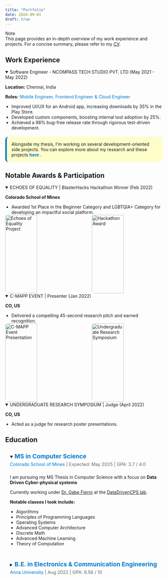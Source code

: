 ```yaml
---
title: "Portfolio"
date: 2024-09-01
draft: true
---
```


<div class="note">
  <span class="note-icon"><i class="fas fa-info-circle"></i></span> <!-- Info circle icon -->
  <div>
    <div class="note-content">Note</div>
    <div class="note-text">
      This page provides an in-depth overview of my work experience and projects. For a concise summary, please refer to my 
      <a href="/CV_Sowndarya-Krishnan.pdf" target="_blank">CV</a>.
    </div>
  </div>
</div>



## Work Experience

<details class="work-details" open>
  <summary class="work-summary">
    Software Engineer - NCOMPASS TECH STUDIO PVT. LTD (May 2021 - May 2022)
    <a href="https://ncompass.inc/" target="_blank" class="work-link" style="color: inherit; text-decoration: none;">
      <i class="fas fa-external-link-alt"></i>
    </a>
  </summary>
  <div>
    <p><i class="fas fa-map-marker-alt"></i> <strong>Location:</strong> Chennai, India</p>
    <p><strong>Roles:</strong> <span style="color: #007acc;">Mobile Engineer, Frontend Engineer & Cloud Engineer</span></p>
    <ul>
      <li>Improved UI/UX for an Android app, increasing downloads by 35% in the Play Store.</li>
      <li>Developed custom components, boosting internal tool adoption by 25%.</li>
      <li>Achieved a 98% bug-free release rate through rigorous test-driven development.</li>
    </ul>
  </div>
</details>

<div style="padding: 15px; border-radius: 10px; background-color: rgba(255, 255, 0, 0.2); margin-top: 20px; border-left: 5px solid #007acc;">
  <p style="margin: 0; font-size: 1em; color: var(--primary-color);">
    Alongside my thesis, I'm working on several development-oriented side projects. You can explore more about my research and these projects <a href="/research" style="color: #007acc; font-weight: bold; text-decoration: none;">here</a> 
    <i class="fas fa-arrow-right"></i>.
  </p>
</div>



## Notable Awards & Participation

<details class="work-details" open>
  <summary class="work-summary">
    ECHOES OF EQUALITY | BlasterHacks Hackathon Winner (Feb 2022)
  </summary>
  <div>
    <p><strong>Colorado School of Mines</strong></p>
    <ul>
      <li>Awarded 1st Place in the Beginner Category and LGBTQIA+ Category for developing an impactful social platform.</li>
    </ul>
    <div class="award-images">
      <img src="/images/hb/h6.jpeg" alt="Echoes of Equality Project" class="uniform-img"/>
      <img src="/images/hb/h7.jpeg" alt="Hackathon Award" class="uniform-img"/>
    </div>
  </div>
</details>

<details class="work-details" open>
  <summary class="work-summary">
    C-MAPP EVENT | Presenter (Jan 2022)
  </summary>
  <div>
    <p><strong>CO, US</strong></p>
    <ul>
      <li>Delivered a compelling 45-second research pitch and earned recognition.</li>
    </ul>
    <div class="award-images">
      <img src="/images/research/r1.jpg" alt="C-MAPP Event Presentation" class="uniform-img"/>
      <img src="/images/research/r2.jpg" alt="Undergraduate Research Symposium" class="uniform-img"/>
    </div>
  </div>
</details>

<!-- CSS for uniform image sizes -->
<style>
  .award-images {
      display: flex;
      gap: 10px;
      justify-content: space-between;
      flex-wrap: wrap;
  }

  /* Make all images uniform in size */
  .uniform-img {
      width: 45%;
      height: 250px; /* Set a fixed height for uniformity */
      object-fit: cover;
      border-radius: 8px;
  }

  /* Responsive design for smaller screens */
  @media (max-width: 768px) {
      .uniform-img {
          width: 100%; /* Make the images take full width on mobile */
          height: auto; /* Allow height to adjust with the aspect ratio */
      }
  }
</style>



<details class="work-details" open>
  <summary class="work-summary">
    UNDERGRADUATE RESEARCH SYMPOSIUM | Judge (April 2022)
  </summary>
  <div>
    <p><strong>CO, US</strong></p>
    <ul>
      <li>Acted as a judge for research poster presentations.</li>
    </ul>
  </div>
</details>


<h2 id="education">Education</h2>

<!-- First Education Item -->
<details class="education-item" open>
  <summary class="education-summary">
    <h3>MS in Computer Science</h3>
    <span class="education-info">
      <a href="https://mines.edu" target="_blank">Colorado School of Mines</a> | Expected: May 2025 | GPA: 3.7 / 4.0
    </span>
  </summary>
  <div class="education-details">
    <p>I am pursuing my MS Thesis in Computer Science with a focus on <strong>Data Driven Cyber-physical systems</strong> 
    <p>Currently working under <a href="https://gtf.fyi/" target="_blank">Dr. Gabe Fierro</a> at the <a href="https://datadrivencps.github.io/website/" target="_blank">DataDrivenCPS lab</a>.</p>
    <p><strong>Notable classes I took include:</strong></p>
    <ul>
      <li>Algorithms</li>
      <li>Principles of Programming Languages</li>
      <li>Operating Systems</li>
      <li>Advanced Computer Architecture</li>
      <li>Discrete Math</li>
      <li>Advanced Machine Learning</li>
      <li>Theory of Computation</li>
    </ul>
    <div style="padding-bottom: 15px;"></div>
  </div>
</details>

<!-- Second Education Item -->
<details class="education-item">
  <summary class="education-summary">
    <h3>B.E. in Electronics & Communication Engineering</h3>
    <span class="education-info">
      <a href="https://annauniv.edu" target="_blank">Anna University</a> | Aug 2022 | GPA: 8.56 / 10
    </span>
  </summary>
  <!-- <div class="education-details">
    <p>I specialized in communications systems and signal processing during my undergraduate studies.</p>
    <p><strong>Notable classes I took include:</strong></p>
    <ul>
      <li>Digital Signal Processing</li>
      <li>Wireless Communication</li>
      <li>Microcontrollers and Applications</li>
    </ul>
  </div> -->
</details>

<style>
  /* Main container */
  .education-item {
    margin-bottom: 20px;
    padding: 0;
    border-left: none; /* No borders or backgrounds for the section */
  }

  /* Summary (title) without grey background */
  .education-summary {
    padding: 10px 15px;
    cursor: pointer;
    transition: color 0.3s ease;
  }

  /* Heading for each degree */
  h3 {
    margin: 0;
    font-size: 1.2rem;
    color: #007acc; /* Emphasis with your brand color */
    display: inline-block;
  }

  /* Info section (school, date, GPA) */
  .education-info {
    font-size: 0.9rem;
    color: #666;
    margin-top: 5px;
    display: block;
  }

  .education-info a {
    color: #007acc;
    text-decoration: none;
  }

  /* Details section for additional information */
  .education-details {
    margin-top: 10px;
    padding-left: 15px;
  }

  /* List styles */
  ul {
    list-style-type: disc;
    margin: 0;
    padding-left: 20px;
  }

  /* Open details to display content */
  details[open] .education-details {
    display: block;
  }

  /* Responsive design */
  @media (max-width: 768px) {
    h3 {
      font-size: 1.1rem;
    }

    .education-info {
      font-size: 0.8rem;
    }
  }
</style>

